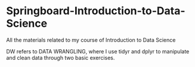 # Springboard-Introduction-to-Data-Science
All the materials related to my course of Introduction to Data Science 

DW refers to DATA WRANGLING, where I use tidyr and dplyr to manipulate and clean data through two basic exercises.
